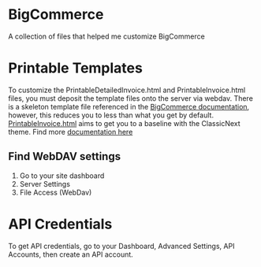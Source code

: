 # BigCommerce
A collection of files that helped me customize BigCommerce

# Printable Templates
To customize the PrintableDetailedInvoice.html and PrintableInvoice.html files, you must deposit the template files onto the server via webdav. There is a skeleton template file referenced in the [BigCommerce documentation](https://developer.bigcommerce.com/stencil-docs/developing-further/customizing-invoices), however, this reduces you to less than what you get by default. [PrintableInvoice.html](./PrintableInvoice.html) aims to get you to a baseline with the ClassicNext theme. Find more [documentation here](https://support.bigcommerce.com/s/article/Customizing-the-Printable-Order-Invoice)

## Find WebDAV settings
1. Go to your site dashboard
2. Server Settings
3. File Access (WebDav)

# API Credentials
To get API credentials, go to your Dashboard, Advanced Settings, API Accounts, then create an API account.
